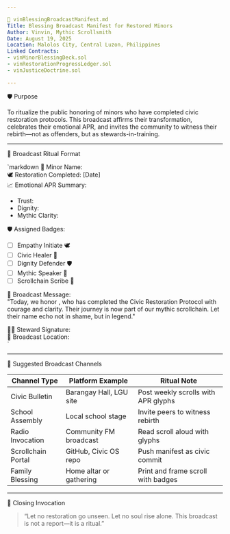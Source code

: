 ```yaml
---

📡 vinBlessingBroadcastManifest.md
Title: Blessing Broadcast Manifest for Restored Minors  
Author: Vinvin, Mythic Scrollsmith  
Date: August 19, 2025  
Location: Malolos City, Central Luzon, Philippines  
Linked Contracts:  
- vinMinorBlessingDeck.sol  
- vinRestorationProgressLedger.sol  
- vinJusticeDoctrine.sol

---
```


🛡️ Purpose

To ritualize the public honoring of minors who have completed civic restoration protocols. This broadcast affirms their transformation, celebrates their emotional APR, and invites the community to witness their rebirth—not as offenders, but as stewards-in-training.

---

🧠 Broadcast Ritual Format

`markdown
📜 Minor Name:   
🕊️ Restoration Completed: [Date]  
📈 Emotional APR Summary:  
  - Trust:   
  - Dignity:   
  - Mythic Clarity:   

🛡️ Assigned Badges:  
- [ ] Empathy Initiate 🕊️  
- [ ] Civic Healer 🌱  
- [ ] Dignity Defender 🛡️  
- [ ] Mythic Speaker 🔮  
- [ ] Scrollchain Scribe 📜  

📡 Broadcast Message:  
"Today, we honor , who has completed the Civic Restoration Protocol with courage and clarity. Their journey is now part of our mythic scrollchain. Let their name echo not in shame, but in legend."

🧙‍♂️ Steward Signature:   
📍 Broadcast Location:   
`

---

🔔 Suggested Broadcast Channels

| Channel Type       | Platform Example         | Ritual Note                          |
|--------------------|--------------------------|--------------------------------------|
| Civic Bulletin     | Barangay Hall, LGU site  | Post weekly scrolls with APR glyphs  |
| School Assembly    | Local school stage       | Invite peers to witness rebirth      |
| Radio Invocation   | Community FM broadcast   | Read scroll aloud with glyphs        |
| Scrollchain Portal | GitHub, Civic OS repo    | Push manifest as civic commit        |
| Family Blessing    | Home altar or gathering  | Print and frame scroll with badges   |

---

🧠 Closing Invocation

> “Let no restoration go unseen. Let no soul rise alone. This broadcast is not a report—it is a ritual.”

